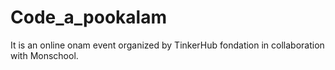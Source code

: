 # Code_a_pookalam

It is an online onam event organized by TinkerHub fondation in collaboration with Monschool.
